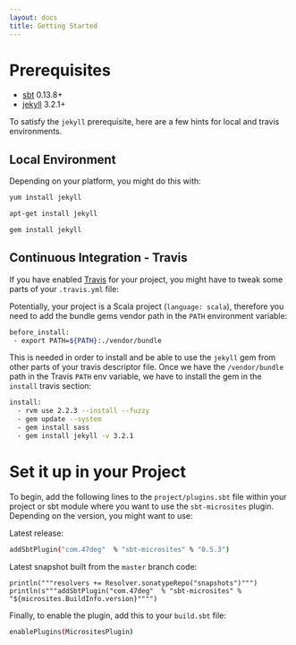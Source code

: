 ```yaml
---
layout: docs
title: Getting Started
---
```


# Prerequisites

* [sbt](http://www.scala-sbt.org/) 0.13.8+
* [jekyll](https://jekyllrb.com/) 3.2.1+

To satisfy the `jekyll` prerequisite, here are a few hints for local and travis environments.

## Local Environment

Depending on your platform, you might do this with:

```bash
yum install jekyll

apt-get install jekyll

gem install jekyll
```

## Continuous Integration - Travis

If you have enabled [Travis](https://travis-ci.org/) for your project, you might have to tweak some parts of your `.travis.yml` file:

Potentially, your project is a Scala project (`language: scala`), therefore you need to add the bundle gems vendor path in the `PATH` environment variable:

```bash
before_install:
 - export PATH=${PATH}:./vendor/bundle
```

This is needed in order to install and be able to use the `jekyll` gem from other parts of your travis descriptor file. Once we have the `/vendor/bundle` path in the Travis `PATH` env variable, we have to install the gem in the `install` travis section:

```bash
install:
  - rvm use 2.2.3 --install --fuzzy
  - gem update --system
  - gem install sass
  - gem install jekyll -v 3.2.1
```

# Set it up in your Project

To begin, add the following lines to the `project/plugins.sbt` file within your project or sbt module where you want to use the `sbt-microsites` plugin. Depending on the version, you might want to use:

Latest release:

```bash
addSbtPlugin("com.47deg"  % "sbt-microsites" % "0.5.3")
```

Latest snapshot built from the `master` branch code:

```tut:evaluated
println("""resolvers += Resolver.sonatypeRepo("snapshots")""")
println(s"""addSbtPlugin("com.47deg"  % "sbt-microsites" % "${microsites.BuildInfo.version}"""")
```

Finally, to enable the plugin, add this to your `build.sbt` file:
```bash
enablePlugins(MicrositesPlugin)
```
